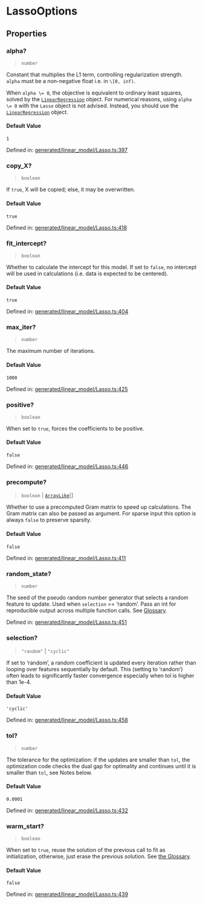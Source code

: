 # LassoOptions

## Properties

### alpha?

> `number`

Constant that multiplies the L1 term, controlling regularization strength. `alpha` must be a non-negative float i.e. in `\[0, inf)`.

When `alpha \= 0`, the objective is equivalent to ordinary least squares, solved by the [`LinearRegression`](sklearn.linear_model.LinearRegression.html#sklearn.linear_model.LinearRegression "sklearn.linear_model.LinearRegression") object. For numerical reasons, using `alpha \= 0` with the `Lasso` object is not advised. Instead, you should use the [`LinearRegression`](sklearn.linear_model.LinearRegression.html#sklearn.linear_model.LinearRegression "sklearn.linear_model.LinearRegression") object.

#### Default Value

`1`

Defined in:  [generated/linear\_model/Lasso.ts:397](https://github.com/transitive-bullshit/scikit-learn-ts/blob/92ab806/packages/sklearn/src/generated/linear_model/Lasso.ts#L397)

### copy\_X?

> `boolean`

If `true`, X will be copied; else, it may be overwritten.

#### Default Value

`true`

Defined in:  [generated/linear\_model/Lasso.ts:418](https://github.com/transitive-bullshit/scikit-learn-ts/blob/92ab806/packages/sklearn/src/generated/linear_model/Lasso.ts#L418)

### fit\_intercept?

> `boolean`

Whether to calculate the intercept for this model. If set to `false`, no intercept will be used in calculations (i.e. data is expected to be centered).

#### Default Value

`true`

Defined in:  [generated/linear\_model/Lasso.ts:404](https://github.com/transitive-bullshit/scikit-learn-ts/blob/92ab806/packages/sklearn/src/generated/linear_model/Lasso.ts#L404)

### max\_iter?

> `number`

The maximum number of iterations.

#### Default Value

`1000`

Defined in:  [generated/linear\_model/Lasso.ts:425](https://github.com/transitive-bullshit/scikit-learn-ts/blob/92ab806/packages/sklearn/src/generated/linear_model/Lasso.ts#L425)

### positive?

> `boolean`

When set to `true`, forces the coefficients to be positive.

#### Default Value

`false`

Defined in:  [generated/linear\_model/Lasso.ts:446](https://github.com/transitive-bullshit/scikit-learn-ts/blob/92ab806/packages/sklearn/src/generated/linear_model/Lasso.ts#L446)

### precompute?

> `boolean` \| [`ArrayLike`](../types/ArrayLike.md)[]

Whether to use a precomputed Gram matrix to speed up calculations. The Gram matrix can also be passed as argument. For sparse input this option is always `false` to preserve sparsity.

#### Default Value

`false`

Defined in:  [generated/linear\_model/Lasso.ts:411](https://github.com/transitive-bullshit/scikit-learn-ts/blob/92ab806/packages/sklearn/src/generated/linear_model/Lasso.ts#L411)

### random\_state?

> `number`

The seed of the pseudo random number generator that selects a random feature to update. Used when `selection` == ‘random’. Pass an int for reproducible output across multiple function calls. See [Glossary](../../glossary.html#term-random_state).

Defined in:  [generated/linear\_model/Lasso.ts:451](https://github.com/transitive-bullshit/scikit-learn-ts/blob/92ab806/packages/sklearn/src/generated/linear_model/Lasso.ts#L451)

### selection?

> `"random"` \| `"cyclic"`

If set to ‘random’, a random coefficient is updated every iteration rather than looping over features sequentially by default. This (setting to ‘random’) often leads to significantly faster convergence especially when tol is higher than 1e-4.

#### Default Value

`'cyclic'`

Defined in:  [generated/linear\_model/Lasso.ts:458](https://github.com/transitive-bullshit/scikit-learn-ts/blob/92ab806/packages/sklearn/src/generated/linear_model/Lasso.ts#L458)

### tol?

> `number`

The tolerance for the optimization: if the updates are smaller than `tol`, the optimization code checks the dual gap for optimality and continues until it is smaller than `tol`, see Notes below.

#### Default Value

`0.0001`

Defined in:  [generated/linear\_model/Lasso.ts:432](https://github.com/transitive-bullshit/scikit-learn-ts/blob/92ab806/packages/sklearn/src/generated/linear_model/Lasso.ts#L432)

### warm\_start?

> `boolean`

When set to `true`, reuse the solution of the previous call to fit as initialization, otherwise, just erase the previous solution. See [the Glossary](../../glossary.html#term-warm_start).

#### Default Value

`false`

Defined in:  [generated/linear\_model/Lasso.ts:439](https://github.com/transitive-bullshit/scikit-learn-ts/blob/92ab806/packages/sklearn/src/generated/linear_model/Lasso.ts#L439)
